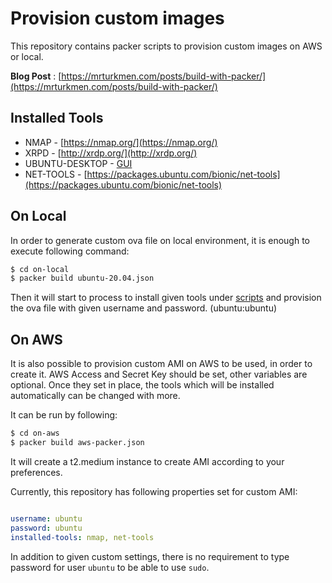 # Provision custom images 

This repository contains packer scripts to provision custom images on AWS or local. 

__Blog Post__ : [https://mrturkmen.com/posts/build-with-packer/](https://mrturkmen.com/posts/build-with-packer/)

## Installed Tools

- NMAP - [https://nmap.org/](https://nmap.org/)
- XRPD - [http://xrdp.org/](http://xrdp.org/)
- UBUNTU-DESKTOP - [GUI](https://phoenixnap.com/kb/how-to-install-a-gui-on-ubuntu)
- NET-TOOLS  - [https://packages.ubuntu.com/bionic/net-tools](https://packages.ubuntu.com/bionic/net-tools)


## On Local 

In order to generate custom ova file on local environment, it is enough to execute following command: 

```bash 
$ cd on-local
$ packer build ubuntu-20.04.json
```

Then it will start to process to install given tools under [scripts](./on-local/scripts/install_tools.sh) and provision the ova file with given username and password. (ubuntu:ubuntu)

## On AWS

It is also possible to provision custom AMI on AWS to be used, in order to create it. AWS Access and Secret Key should be set, other variables are optional. Once they set in place, 
the tools which will be installed automatically can be changed with more. 

It can be run by following:

```bash 
$ cd on-aws
$ packer build aws-packer.json
```
It will create a t2.medium instance to create AMI according to your preferences. 

Currently, this repository has following properties set for custom AMI: 

```yaml 

username: ubuntu
password: ubuntu
installed-tools: nmap, net-tools

```

In addition to given custom settings, there is no requirement to type password for user `ubuntu` to be able to use `sudo`. 

